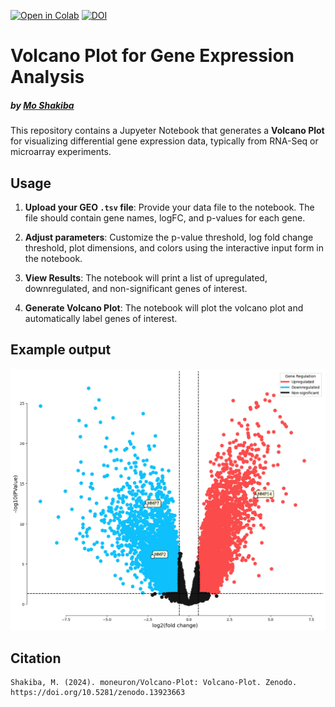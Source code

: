 [![Open in Colab](https://colab.research.google.com/assets/colab-badge.svg)](https://colab.research.google.com/drive/12v1M7eNUXDem2RFR0TIsBe-NBgKjlny4?usp=sharing)
[![DOI](https://zenodo.org/badge/DOI/10.5281/zenodo.13923663.svg)](https://doi.org/10.5281/zenodo.13923663)

# Volcano Plot for Gene Expression Analysis
##### by [Mo Shakiba](https://github.com/moneuron)

This repository contains a Jupyeter Notebook that generates a **Volcano Plot** for visualizing differential gene expression data, typically from RNA-Seq or microarray experiments.

## Usage

1. **Upload your GEO `.tsv` file**: Provide your data file to the notebook. The file should contain gene names, logFC, and p-values for each gene.
   
2. **Adjust parameters**: Customize the p-value threshold, log fold change threshold, plot dimensions, and colors using the interactive input form in the notebook.

3. **View Results**: The notebook will print a list of upregulated, downregulated, and non-significant genes of interest.
   
4. **Generate Volcano Plot**: The notebook will plot the volcano plot and automatically label genes of interest.

## Example output
![Volcano Plot](example.png)

## Citation
```
Shakiba, M. (2024). moneuron/Volcano-Plot: Volcano-Plot. Zenodo. https://doi.org/10.5281/zenodo.13923663
```
